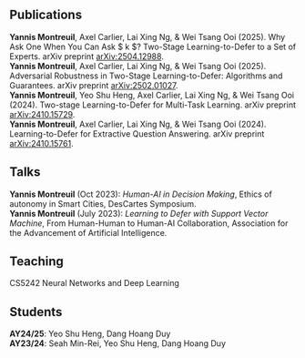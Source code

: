 ## Publications
**Yannis Montreuil**, Axel Carlier, Lai Xing Ng, & Wei Tsang Ooi (2025). Why Ask One When You Can Ask $ k $? Two-Stage Learning-to-Defer to a Set of Experts. arXiv preprint [arXiv:2504.12988](https://arxiv.org/abs/2504.12988).\
**Yannis Montreuil**, Axel Carlier, Lai Xing Ng, & Wei Tsang Ooi (2025). Adversarial Robustness in Two-Stage Learning-to-Defer: Algorithms and Guarantees. arXiv preprint [arXiv:2502.01027](https://arxiv.org/abs/2502.01027).\
**Yannis Montreuil**, Yeo Shu Heng, Axel Carlier, Lai Xing Ng, & Wei Tsang Ooi (2024). Two-stage Learning-to-Defer for Multi-Task Learning. arXiv preprint [arXiv:2410.15729](https://arxiv.org/abs/2410.15729).\
**Yannis Montreuil**, Axel Carlier, Lai Xing Ng, & Wei Tsang Ooi (2024). Learning-to-Defer for Extractive Question Answering. arXiv preprint [arXiv:2410.15761](https://arxiv.org/abs/2410.15761).

## Talks

**Yannis Montreuil** (Oct 2023): *Human-AI in Decision Making*, Ethics of autonomy in Smart Cities, DesCartes Symposium.\
**Yannis Montreuil** (July 2023): *Learning to Defer with Support Vector Machine*, From Human-Human to Human-AI Collaboration, Association for the Advancement of Artificial Intelligence.

## Teaching

CS5242 Neural Networks and Deep Learning

## Students

**AY24/25**: Yeo Shu Heng, Dang Hoang Duy\
**AY23/24**: Seah Min-Rei, Yeo Shu Heng, Dang Hoang Duy
